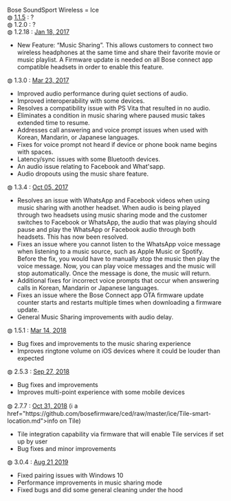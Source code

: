 Bose SoundSport Wireless = Ice</br>
&#9677; <a href="https://community.bose.com/t5/Headphones-Archive/SoundSport-wireless-notification-sound-issues/m-p/53630/highlight/true#M8339">1.1.5</a> : ?</br>
&#9677; 1.2.0 : ?</br>
&#9677; 1.2.18 : <a href="https://community.bose.com/t5/Headphones-Archive/Bose-Connect-App-3-1-0-Update-Available/m-p/37329">Jan 18, 2017</a>
<ul>
  <li>New Feature: “Music Sharing”. This allows customers to connect two wireless headphones at the same time and share their favorite movie or music playlist. A Firmware update is needed on all Bose connect app compatible headsets in order to enable this feature.</li>
</ul>
&#9677; 1.3.0 : <a href="https://community.bose.com/t5/Headphones-Archive/Firmware-Update-Available-SoundSport-Wireless-Pulse-SoundLink/td-p/44418">Mar 23, 2017</a>
<ul>
  <li>Improved audio performance during quiet sections of audio.</li>
  <li>Improved interoperability with some devices.</li>
  <li>Resolves a compatibility issue with PS Vita that resulted in no audio.</li>
  <li>Eliminates a condition in music sharing where paused music takes extended time to resume.</li>
  <li>Addresses call answering and voice prompt issues when used with Korean, Mandarin, or Japanese languages.</li>
  <li>Fixes for voice prompt not heard if device or phone book name begins with spaces.</li>
  <li>Latency/sync issues with some Bluetooth devices.</li>
  <li>An audio issue relating to Facebook and What'sapp. </li>
  <li>Audio dropouts using the music share feature.</li>
</ul>
&#9677; 1.3.4 : <a href="https://community.bose.com/t5/Headphones-Archive/Wireless-Headphones-Firmware-Updates-Available/m-p/78417">Oct 05, 2017</a></br>
<ul>
  <li>Resolves an issue with WhatsApp and Facebook videos when using music sharing with another headset.  When audio is being played through two headsets using music sharing mode and the customer switches to Facebook or WhatsApp, the audio that was playing should pause and play the WhatsApp or Facebook audio through both headsets.  This has now been resolved.</li>
  <li>Fixes an issue where you cannot listen to the WhatsApp voice message when listening to a music source, such as Apple Music or Spotify.  Before the fix, you would have to manually stop the music then play the voice message. Now, you can play voice messages and the music will stop automatically. Once the message is done, the music will return.</li>
  <li>Additional fixes for incorrect voice prompts that occur when answering calls in Korean, Mandarin or Japanese languages.</li>
  <li>Fixes an issue where the Bose Connect app OTA firmware update counter starts and restarts multiple times when downloading a firmware update.</li>
  <li>General Music Sharing improvements with audio delay.</li>
</ul>
&#9677; 1.5.1 : <a href="https://community.bose.com/t5/Headphones-Archive/Bluetooth-Headphones-Firmware-Release-March-2018/m-p/115745">Mar 14, 2018</a></br>
<ul>
  <li>Bug fixes and improvements to the music sharing experience</li>
  <li>Improves ringtone volume on iOS devices where it could be louder than expected</li>
</ul>
&#9677; 2.5.3 : <a href="https://community.bose.com/t5/Headphones-Archive/Updated-10-31-New-Firmware-Update-for-Bluetooth-Headphones/m-p/147985">Sep 27, 2018</a></br>
<ul>
  <li>Bug fixes and improvements</li>
  <li>Improves multi-point experience with some mobile devices</li>
</ul>
&#9677; 2.7.7 : <a href="https://community.bose.com/t5/Headphones-Archive/New-firmware-available-for-the-SoundSport-Wireless-headphones/m-p/153667">Oct 31, 2018</a> (ℹ️ a href="https://github.com/bosefirmware/ced/raw/master/ice/Tile-smart-location.md">info on Tile</a>)
<ul>
  <li>Tile integration capability via firmware that will enable Tile services if set up by user</li>
  <li>Bug fixes and minor improvements</li>
</ul>
&#9677; 3.0.4 : <a href="https://community.bose.com/t5/In-Ear-Headphones/SoundSport-Wireless-Firmware-Update-August-21-2019/m-p/231589">Aug 21 2019</a>
<ul>
  <li>Fixed pairing issues with Windows 10</li>
  <li>Performance improvements in music sharing mode</li>
  <li>Fixed bugs and did some general cleaning under the hood</li>
</ul>
